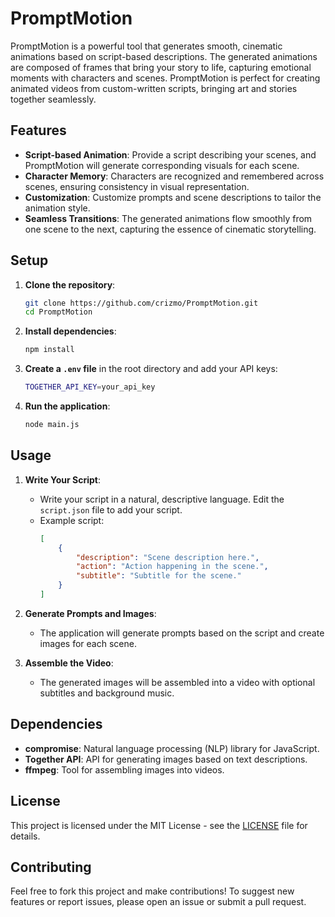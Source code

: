 
# PromptMotion

PromptMotion is a powerful tool that generates smooth, cinematic animations based on script-based descriptions. The generated animations are composed of frames that bring your story to life, capturing emotional moments with characters and scenes. PromptMotion is perfect for creating animated videos from custom-written scripts, bringing art and stories together seamlessly.

## Features

- **Script-based Animation**: Provide a script describing your scenes, and PromptMotion will generate corresponding visuals for each scene.
- **Character Memory**: Characters are recognized and remembered across scenes, ensuring consistency in visual representation.
- **Customization**: Customize prompts and scene descriptions to tailor the animation style.
- **Seamless Transitions**: The generated animations flow smoothly from one scene to the next, capturing the essence of cinematic storytelling.

## Setup

1. **Clone the repository**:
   ```bash
   git clone https://github.com/crizmo/PromptMotion.git
   cd PromptMotion
   ```

2. **Install dependencies**:
   ```bash
   npm install
   ```

3. **Create a `.env` file** in the root directory and add your API keys:
   ```bash
   TOGETHER_API_KEY=your_api_key
   ```

4. **Run the application**:
   ```bash
   node main.js
   ```

## Usage

1. **Write Your Script**:
   - Write your script in a natural, descriptive language. Edit the `script.json` file to add your script.
   - Example script:
     ```json
     [
         {
             "description": "Scene description here.",
             "action": "Action happening in the scene.",
             "subtitle": "Subtitle for the scene."
         }
     ]
     ```

2. **Generate Prompts and Images**:
   - The application will generate prompts based on the script and create images for each scene.

3. **Assemble the Video**:
   - The generated images will be assembled into a video with optional subtitles and background music.

## Dependencies

- **compromise**: Natural language processing (NLP) library for JavaScript.
- **Together API**: API for generating images based on text descriptions.
- **ffmpeg**: Tool for assembling images into videos.

## License

This project is licensed under the MIT License - see the [LICENSE](LICENSE) file for details.

## Contributing

Feel free to fork this project and make contributions! To suggest new features or report issues, please open an issue or submit a pull request.
